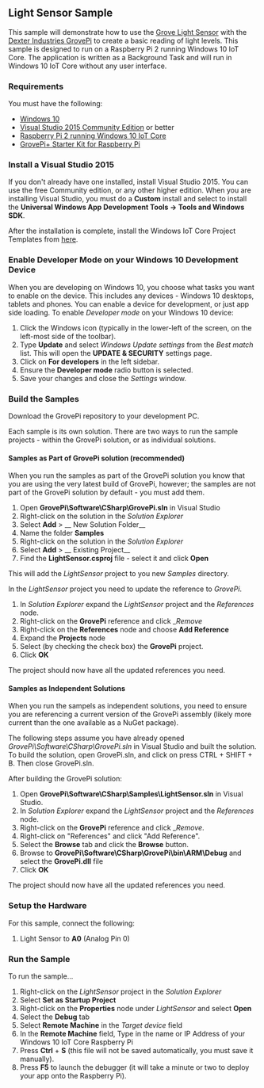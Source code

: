 ## **Light Sensor Sample**
This sample will demonstrate how to use the [Grove Light Sensor](http://www.dexterindustries.com/shop/grove-light-sensor/) with the [Dexter Industries GrovePi](http://www.dexterindustries.com/product-category/robots/grovepi/) to create a basic reading of light levels. This sample is designed to run on a Raspberry Pi 2 running Windows 10 IoT Core. The application is written as a Background Task and will run in Windows 10 IoT Core without any user interface.

### Requirements
You must have the following:

- [Windows 10](https://www.microsoft.com/windows/)
- [Visual Studio 2015 Community Edition](https://www.visualstudio.com/) or better
- [Raspberry Pi 2 running Windows 10 IoT Core](http://ms-iot.github.io/content/en-US/win10/RPI.htm)
- [GrovePi+ Starter Kit for Raspberry Pi](http://www.dexterindustries.com/grovepi-starter-kit/)

### Install a Visual Studio 2015
If you don't already have one installed, install Visual Studio 2015. You can use the free Community edition, or any other higher edition. When you are installing Visual Studio, you must do a __Custom__ install and select to install the __Universal Windows App Development Tools -> Tools and Windows SDK__. 

After the installation is complete, install the Windows IoT Core Project Templates from [here](https://visualstudiogallery.msdn.microsoft.com/55b357e1-a533-43ad-82a5-a88ac4b01dec).

### Enable Developer Mode on your Windows 10 Development Device
When you are developing on Windows 10, you choose what tasks you want to enable on the device. This includes any devices - Windows 10 desktops, tablets and phones. You can enable a device for development, or just app side loading. To enable _Developer mode_ on your Windows 10 device:

1. Click the Windows icon (typically in the lower-left of the screen, on the left-most side of the toolbar). 
2. Type __Update__ and select _Windows Update settings_ from the _Best match_ list. This will open the __UPDATE & SECURITY__ settings page. 
3. Click on __For developers__ in the left sidebar.
4. Ensure the __Developer mode__ radio button is selected.
5. Save your changes and close the _Settings_ window.  

### Build the Samples
Download the GrovePi repository to your development PC.

Each sample is its own solution. There are two ways to run the sample projects - within the GrovePi solution, or as individual solutions.

#### Samples as Part of GrovePi solution (recommended)
When you run the samples as part of the GrovePi solution you know that you are using the very latest build of GrovePi, however; the samples are not part of the GrovePi solution by default - you must add them.

1. Open __GrovePi\Software\CSharp\GrovePi.sln__ in Visual Studio
2. Right-click on the solution in the _Solution Explorer_
3. Select __Add__ > __ New Solution Folder__
4. Name the folder __Samples__
5. Right-click on the solution in the _Solution Explorer_
6. Select __Add__ > __ Existing Project__
7. Find the __LightSensor.csproj__ file - select it and click __Open__

This will add the _LightSensor_ project to you new _Samples_ directory.

In the _LightSensor_ project you need to update the reference to _GrovePi_.

1. In _Solution Explorer_ expand the _LightSensor_ project and the _References_ node.
2. Right-click on the __GrovePi__ reference and click __Remove_
3. Right-click on the __References__ node and choose __Add Reference__
4. Expand the __Projects__ node
5. Select (by checking the check box) the __GrovePi__ project.
6. Click __OK__

The project should now have all the updated references you need. 

#### Samples as Independent Solutions
When you run the sampels as independent solutions, you need to ensure you are referencing a current version of the GrovePi assembly (likely more current than the one available as a NuGet package). 

The following steps assume you have already opened _GrovePi\Software\CSharp\GrovePi.sln_ in Visual Studio and built the solution.  To build the solution, open GrovePi.sln, and click on press CTRL + SHIFT + B.  Then close GrovePi.sln.

After building the GrovePi solution:   

1. Open __GrovePi\Software\CSharp\Samples\LightSensor.sln__ in Visual Studio.   
2. In _Solution Explorer_ expand the _LightSensor_ project and the _References_ node.  
3. Right-click on the __GrovePi__ reference and click __Remove_.  
4. Right-click on "References" and click "Add Reference".  
5. Select the __Browse__ tab and click the __Browse__ button.  
6. Browse to __GrovePi\Software\CSharp\GrovePi\bin\ARM\Debug__ and select the __GrovePi.dll__ file  
7. Click __OK__  

The project should now have all the updated references you need. 

### Setup the Hardware
For this sample, connect the following:

1. Light Sensor to __A0__ (Analog Pin 0)


### Run the Sample
To run the sample... 

1. Right-click on the _LightSensor_ project in the _Solution Explorer_
2. Select __Set as Startup Project__
3. Right-click on the __Properties__ node under _LightSensor_ and select __Open__
4. Select the __Debug__ tab
5. Select __Remote Machine__ in the _Target device_ field
6. In the __Remote Machine__ field, Type in the name or IP Address of your Windows 10 IoT Core Raspberry Pi
7. Press __Ctrl__ + __S__ (this file will not be saved automatically, you must save it manually).
8. Press __F5__ to launch the debugger (it will take a minute or two to deploy your app onto the Raspberry Pi).
